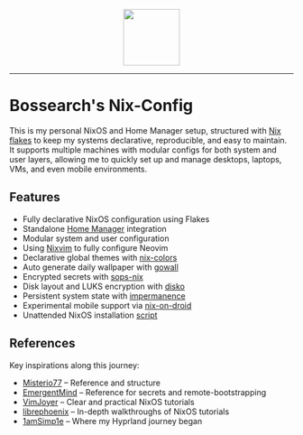 <p align="center">
  <a href="https://nixos.org">
    <picture>
      <img src="https://raw.githubusercontent.com/NixOS/nixos-artwork/refs/heads/master/logo/nix-snowflake-colours.svg" width="100px">
    </picture>
  </a>
</p>
<hr>

# Bossearch's Nix-Config

This is my personal NixOS and Home Manager setup, structured with [Nix flakes](https://nixos.wiki/wiki/Flakes) to keep my systems declarative, reproducible, and easy to maintain. It supports multiple machines with modular configs for both system and user layers, allowing me to quickly set up and manage desktops, laptops, VMs, and even mobile environments.

## Features

- Fully declarative NixOS configuration using Flakes
- Standalone [Home Manager](https://github.com/nix-community/home-manager) integration
- Modular system and user configuration
- Using [Nixvim](https://github.com/nix-community/nixvim) to fully configure Neovim
- Declarative global themes with [nix-colors](https://github.com/Misterio77/nix-colors)
- Auto generate daily wallpaper with [gowall](https://github.com/Achno/gowall)
- Encrypted secrets with [sops-nix](https://github.com/Mic92/sops-nix)
- Disk layout and LUKS encryption with [disko](https://github.com/nix-community/disko)
- Persistent system state with [impermanence](https://github.com/nix-community/impermanence)
- Experimental mobile support via [nix-on-droid](https://github.com/t184256/nix-on-droid)
- Unattended NixOS installation [script](https://gist.github.com/bossearch/9f8b524217bddd411d6fe08061dfaab5)

## References

Key inspirations along this journey:

- [Misterio77](https://github.com/Misterio77/nix-config) – Reference and structure
- [EmergentMind](https://github.com/EmergentMind/nix-config) – Reference for secrets and remote-bootstrapping
- [VimJoyer](https://github.com/vimjoyer) – Clear and practical NixOS tutorials
- [librephoenix](https://github.com/librephoenix/nixos-config) – In-depth walkthroughs of NixOS tutorials
- [1amSimp1e](https://github.com/1amSimp1e/dots) – Where my Hyprland journey began
